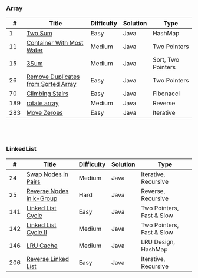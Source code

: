 ### Array
| # | Title | Difficulty | Solution | Type |
|---| ----- | ---------- | -------- | ---- |
| 1 | [Two Sum](https://github.com/HackBL/Leetcode/blob/main/Array/1.%20Two%20Sum) | Easy | Java | HashMap |
| 11 | [Container With Most Water](https://github.com/HackBL/Leetcode/tree/main/Array/11.%20Container%20With%20Most%20Water) | Medium | Java | Two Pointers |
| 15 | [3Sum](https://github.com/HackBL/Leetcode/tree/main/Array/15.%203Sum) | Medium | Java | Sort, Two Pointers |
| 26 | [Remove Duplicates from Sorted Array](https://github.com/HackBL/Leetcode/tree/main/Array/26.%20Remove%20Duplicates%20from%20Sorted%20Array) | Easy | Java | Two Pointers |
| 70 | [Climbing Stairs](https://github.com/HackBL/Leetcode/tree/main/Array/70.%20Climbing%20Stairs) | Easy | Java | Fibonacci |
| 189 | [rotate array](https://github.com/HackBL/Leetcode/tree/main/Array/189.%20rotate%20array) | Medium | Java | Reverse |
| 283 | [Move Zeroes](https://github.com/HackBL/Leetcode/tree/main/Array/283.%20Move%20Zeros) | Easy | Java | Iterative |

<br /><br />
### LinkedList
| # | Title | Difficulty | Solution | Type |
|---| ----- | ---------- | -------- | ---- |
| 24 | [Swap Nodes in Pairs](https://github.com/HackBL/Leetcode/tree/main/LinkedList/24.%20Swap%20Nodes%20in%20Pairs) | Medium | Java | Iterative, Recursive |
| 25 | [Reverse Nodes in k-Group](https://github.com/HackBL/Leetcode/tree/main/LinkedList/25.%20Reverse%20Nodes%20in%20k-Group) | Hard | Java | Reverse, Recursive |
| 141 | [Linked List Cycle](https://github.com/HackBL/Leetcode/blob/main/LinkedList/141.%20Linked%20List%20Cycle/README.md) | Easy | Java | Two Pointers, Fast & Slow |
| 142 | [Linked List Cycle II](https://github.com/HackBL/Leetcode/tree/main/LinkedList/142.%20Linked%20List%20Cycle%20II) | Medium | Java | Two Pointers, Fast & Slow |
| 146 | [LRU Cache](https://github.com/HackBL/Leetcode/tree/main/LinkedList/146.%20LRU%20cache) | Medium | Java | LRU Design, HashMap |
| 206 | [Reverse Linked List](https://github.com/HackBL/Leetcode/tree/main/LinkedList/206.%20Reverse%20Linked%20List) | Easy | Java | Iterative, Recursive |





